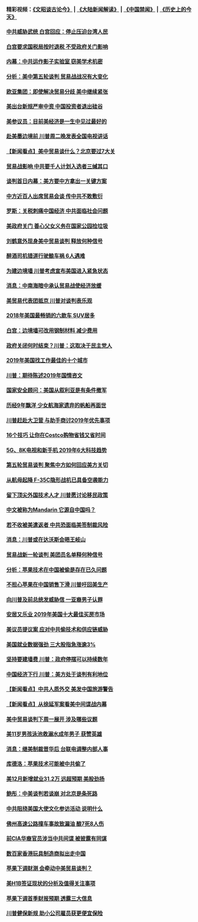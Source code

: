 #### 精彩视频：[《文昭谈古论今》](https://github.com/gfw-breaker/wenzhao/blob/master/README.md?t=01080931) | [《大陆新闻解读》](https://github.com/gfw-breaker/ntdtv-comedy/blob/master/README.md?t=01080931) | [《中国禁闻》](https://github.com/gfw-breaker/ntdtv-news/blob/master/README.md?t=01080931) | [《历史上的今天》](https://github.com/gfw-breaker/today-in-history/blob/master/README.md?t=01080931) 

#### [中共威胁武统 白宫回应：停止压迫台湾人民](../pages/nsc412/n10961171.md?t=01080931) 

#### [白宫要求国税局按时退税 不受政府关门影响](../pages/nsc412/n10960626.md?t=01080931) 

#### [内幕：中共运作影子实验室 窃美学术机密](../pages/nsc412/n10960558.md?t=01080931) 

#### [分析：美中第五轮谈判 贸易战战况有大变化](../pages/nsc412/n10960121.md?t=01080931) 

#### [欧亚集团：即使解决贸易分歧 美中继续紧张](../pages/nsc412/n10960173.md?t=01080931) 

#### [美出台新规严审中资 中国投资者退出硅谷](../pages/nsc412/n10960181.md?t=01080931) 

#### [美参议员：目前美经济是一生中见过最好的](../pages/nsc412/n10960085.md?t=01080931) 

#### [赴美墨边境前 川普周二晚发表全国电视讲话](../pages/nsc412/n10960029.md?t=01080931) 

#### [【新闻看点】美中贸易谈什么？北京要过7大关](../pages/nsc412/n10959840.md?t=01080931) 

#### [贸易战影响 中共要千人计划入选者三缄其口](../pages/nsc412/n10959988.md?t=01080931) 

#### [谈判首日内幕：美方要中方拿出一关键方案](../pages/nsc412/n10959854.md?t=01080931) 

#### [中方近百人出席贸易会谈 传中共不敢敷衍](../pages/nsc412/n10959798.md?t=01080931) 

#### [罗斯：关税刺痛中国经济 中共面临社会问题](../pages/nsc412/n10959690.md?t=01080931) 

#### [美政府关门 善心父女义务在国家公园捡垃圾](../pages/nsc412/n10959577.md?t=01080931) 

#### [刘鹤意外现身美中贸易谈判 释放何种信号](../pages/nsc412/n10959526.md?t=01080931) 

#### [醉酒司机错道行驶酿车祸 6人遇难](../pages/nsc412/n10959370.md?t=01080931) 

#### [为建边境墙 川普考虑宣布美国进入紧急状态](../pages/nsc412/n10958507.md?t=01080931) 

#### [消息：中南海暗中承认贸易战使经济放缓](../pages/nsc412/n10958245.md?t=01080931) 

#### [美贸易代表团抵京 川普对谈判表乐观](../pages/nsc412/n10957808.md?t=01080931) 

#### [2018年美国最畅销的六款车 SUV居多](../pages/nsc412/n10953937.md?t=01080931) 

#### [白宫：边境墙可改用钢制材料 减少费用](../pages/nsc412/n10957898.md?t=01080931) 

#### [政府关闭何时结束？川普：这取决于民主党人](../pages/nsc412/n10957915.md?t=01080931) 

#### [2019年美国找工作最佳的十个城市](../pages/nsc412/n10956523.md?t=01080931) 

#### [川普：期待陈述2019年国情咨文](../pages/nsc412/n10957830.md?t=01080931) 

#### [国家安全顾问：美国从叙利亚是有条件撤军](../pages/nsc412/n10957696.md?t=01080931) 

#### [历经9年飘洋 少女航海家遗弃的帆船再面世](../pages/nsc412/n10957460.md?t=01080931) 

#### [川普赶赴大卫营 与助手商讨2019年优先事项](../pages/nsc412/n10957376.md?t=01080931) 

#### [16个技巧 让你在Costco购物省钱又省时间](../pages/nsc412/n10955689.md?t=01080931) 

#### [5G、8K电视和新手机 2019年6大科技趋势](../pages/nsc412/n10955708.md?t=01080931) 

#### [第五轮贸易谈判 聚焦中方如何回应美方关切](../pages/nsc412/n10956081.md?t=01080931) 

#### [从航母起降 F-35C隐形战机已具备空袭能力](../pages/nsc412/n10952444.md?t=01080931) 

#### [留下顶尖外国技术人才 川普愿讨论移民政策](../pages/nsc412/n10956102.md?t=01080931) 

#### [中文被称为Mandarin 它源自中国吗？](../pages/nsc412/n10956208.md?t=01080931) 

#### [若不收被美遣返者 中共恐面临美签制裁风险](../pages/nsc412/n10956098.md?t=01080931) 

#### [消息：川普或在达沃斯会晤王岐山](../pages/nsc412/n10955960.md?t=01080931) 

#### [贸易战新一轮谈判 美团员名单释何种信号](../pages/nsc412/n10955951.md?t=01080931) 

#### [分析：苹果技术在中国被偷是存在已久问题](../pages/nsc412/n10955741.md?t=01080931) 

#### [不担心苹果在中国销售下滑 川普吁回美生产](../pages/nsc412/n10955732.md?t=01080931) 

#### [向川普及前总统发威胁信 一亚裔男子认罪](../pages/nsc412/n10955585.md?t=01080931) 

#### [安居又乐业  2019年美国十大最佳买房市场](../pages/nsc412/n10954536.md?t=01080931) 

#### [美议员提议案 应对中共偷技术和供应链威胁](../pages/nsc412/n10954406.md?t=01080931) 

#### [美国就业数据强劲 三大股指急涨逾3%](../pages/nsc412/n10954508.md?t=01080931) 

#### [坚持要建墙费 川普：政府停摆可以持续数年](../pages/nsc412/n10954407.md?t=01080931) 

#### [中国经济下行 川普：美方处于谈判有利地位](../pages/nsc412/n10954366.md?t=01080931) 

#### [【新闻看点】中共人质外交 美发中国旅游警告](../pages/nsc412/n10954034.md?t=01080931) 

#### [【新闻看点】从徐延军案看美中间谍战内幕](../pages/nsc412/n10953966.md?t=01080931) 

#### [美中贸易谈判下周一展开 涉及哪些议题](../pages/nsc412/n10954176.md?t=01080931) 

#### [美11岁男孩泳池救溺水成年男子 获赞英雄](../pages/nsc412/n10954158.md?t=01080931) 

#### [消息：继美制裁晋华后 台联电调整内部人事](../pages/nsc412/n10953969.md?t=01080931) 

#### [库德洛：苹果技术可能被中共偷了](../pages/nsc412/n10953981.md?t=01080931) 

#### [美12月新增就业31.2万 远超预期 美股劲扬](../pages/nsc412/n10953907.md?t=01080931) 

#### [鲍彤：中美谈判若谈崩 对北京是条死路](../pages/nsc412/n10953737.md?t=01080931) 

#### [中共阻挠美国大使文化参访活动 说明什么](../pages/nsc412/n10951984.md?t=01080931) 

#### [佛州高速公路撞车事故致漏油 酿7死8人伤](../pages/nsc412/n10953081.md?t=01080931) 

#### [前CIA华裔官员涉当中共间谍 被披露有同谋](../pages/nsc412/n10951790.md?t=01080931) 

#### [数百家香港玩具制造商拟出走中国](../pages/nsc412/n10952124.md?t=01080931) 

#### [苹果下调财测 会牵动中美贸易谈判？](../pages/nsc412/n10952252.md?t=01080931) 

#### [美H1B签证现状的分析及值得关注事项](../pages/nsc412/n10951979.md?t=01080931) 

#### [苹果下调首季财报预期 透露三大信息](../pages/nsc412/n10951956.md?t=01080931) 

#### [川普健保新规 助小公司雇员获更便宜保险](../pages/nsc412/n10951794.md?t=01080931) 

